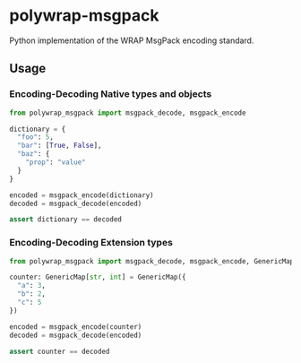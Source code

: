 # polywrap-msgpack

Python implementation of the WRAP MsgPack encoding standard.

## Usage

### Encoding-Decoding Native types and objects

```python
from polywrap_msgpack import msgpack_decode, msgpack_encode

dictionary = {
  "foo": 5,
  "bar": [True, False],
  "baz": {
    "prop": "value"
  }
}

encoded = msgpack_encode(dictionary)
decoded = msgpack_decode(encoded)

assert dictionary == decoded
```

### Encoding-Decoding Extension types

```python
from polywrap_msgpack import msgpack_decode, msgpack_encode, GenericMap

counter: GenericMap[str, int] = GenericMap({
  "a": 3,
  "b": 2,
  "c": 5
})

encoded = msgpack_encode(counter)
decoded = msgpack_decode(encoded)

assert counter == decoded
```